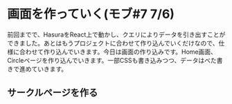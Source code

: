# 画面を作っていく(モブ#7 7/6)

前回までで、HasuraをReact上で動かし、クエリによりデータを引き出すことができました。あとはもうプロジェクトに合わせて作り込んでいくだけなので、仕様に合わせて作り込んでいきます。今日は画面の作り込みです。Home画面、Circleページを作り込んでいきます。一部CSSも書き込みつつ、データはべた書きで進めていきます。

## サークルページを作る

